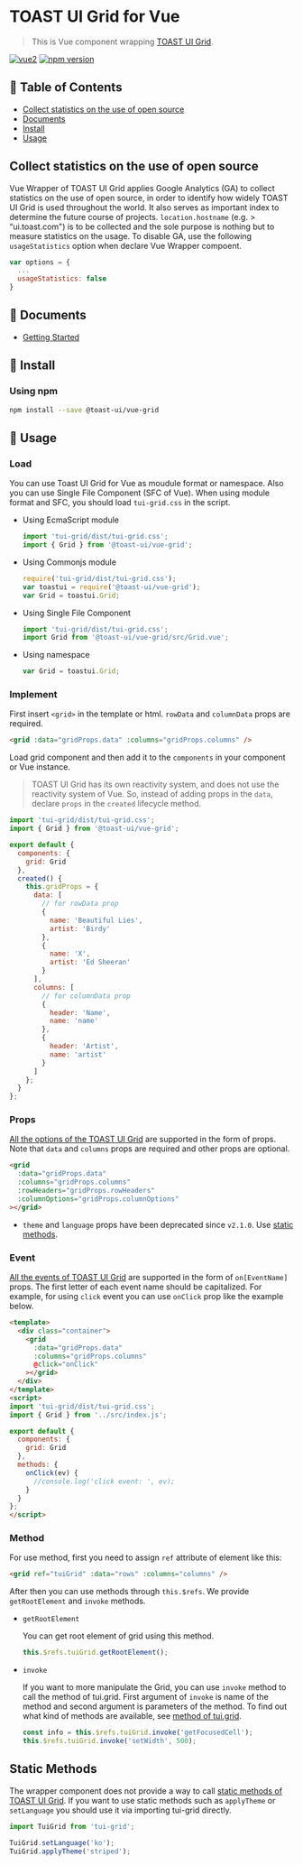 # TOAST UI Grid for Vue

> This is Vue component wrapping [TOAST UI Grid](https://github.com/nhn/tui.grid).

[![vue2](https://img.shields.io/badge/vue-2.x-brightgreen.svg)](https://vuejs.org/)
[![npm version](https://img.shields.io/npm/v/@toast-ui/vue-grid.svg)](https://www.npmjs.com/package/@toast-ui/vue-grid)

## 🚩 Table of Contents

- [Collect statistics on the use of open source](#collect-statistics-on-the-use-of-open-source)
- [Documents](#-documents)
- [Install](#-install)
- [Usage](#-usage)

## Collect statistics on the use of open source

Vue Wrapper of TOAST UI Grid applies Google Analytics (GA) to collect statistics on the use of open source, in order to identify how widely TOAST UI Grid is used throughout the world. It also serves as important index to determine the future course of projects. `location.hostname` (e.g. > “ui.toast.com") is to be collected and the sole purpose is nothing but to measure statistics on the usage. To disable GA, use the following `usageStatistics` option when declare Vue Wrapper compoent.

```js
var options = {
  ...
  usageStatistics: false
}
```

## 📙 Documents

- [Getting Started](https://github.com/nhn/tui.grid/blob/master/packages/toast-ui.vue-grid/docs/getting-started.md)

## 💾 Install

### Using npm

```sh
npm install --save @toast-ui/vue-grid
```

## 🔡 Usage

### Load

You can use Toast UI Grid for Vue as moudule format or namespace. Also you can use Single File Component (SFC of Vue). When using module format and SFC, you should load `tui-grid.css` in the script.

- Using EcmaScript module

  ```js
  import 'tui-grid/dist/tui-grid.css';
  import { Grid } from '@toast-ui/vue-grid';
  ```

- Using Commonjs module

  ```js
  require('tui-grid/dist/tui-grid.css');
  var toastui = require('@toast-ui/vue-grid');
  var Grid = toastui.Grid;
  ```

- Using Single File Component

  ```js
  import 'tui-grid/dist/tui-grid.css';
  import Grid from '@toast-ui/vue-grid/src/Grid.vue';
  ```

- Using namespace

  ```js
  var Grid = toastui.Grid;
  ```

### Implement

First insert `<grid>` in the template or html. `rowData` and `columnData` props are required.

```html
<grid :data="gridProps.data" :columns="gridProps.columns" />
```

Load grid component and then add it to the `components` in your component or Vue instance.

> TOAST UI Grid has its own reactivity system, and does not use the reactivity system of Vue. So, instead of adding props in the `data`, declare `props` in the `created` lifecycle method.

```js
import 'tui-grid/dist/tui-grid.css';
import { Grid } from '@toast-ui/vue-grid';

export default {
  components: {
    grid: Grid
  },
  created() {
    this.gridProps = {
      data: [
        // for rowData prop
        {
          name: 'Beautiful Lies',
          artist: 'Birdy'
        },
        {
          name: 'X',
          artist: 'Ed Sheeran'
        }
      ],
      columns: [
        // for columnData prop
        {
          header: 'Name',
          name: 'name'
        },
        {
          header: 'Artist',
          name: 'artist'
        }
      ]
    };
  }
};
```

### Props

[All the options of the TOAST UI Grid](http://nhn.github.io/tui.grid/latest/Grid) are supported in the form of props. Note that `data` and `columns` props are required and other props are optional.

```html
<grid
  :data="gridProps.data"
  :columns="gridProps.columns"
  :rowHeaders="gridProps.rowHeaders"
  :columnOptions="gridProps.columnOptions"
></grid>
```

* `theme` and `language` props have been deprecated since `v2.1.0`. Use [static methods](#static-methods).

### Event

[All the events of TOAST UI Grid](http://nhn.github.io/tui.grid/latest/Grid#event-beforeRequest) are supported in the form of `on[EventName]` props. The first letter of each event name should be capitalized. For example, for using `click` event you can use `onClick` prop like the example below.

```html
<template>
  <div class="container">
    <grid
      :data="gridProps.data"
      :columns="gridProps.columns"
      @click="onClick"
    ></grid>
  </div>
</template>
<script>
import 'tui-grid/dist/tui-grid.css';
import { Grid } from '../src/index.js';

export default {
  components: {
    grid: Grid
  },
  methods: {
    onClick(ev) {
      //console.log('click event: ', ev);
    }
  }
};
</script>
```

### Method

For use method, first you need to assign `ref` attribute of element like this:

```html
<grid ref="tuiGrid" :data="rows" :columns="columns" />
```

After then you can use methods through `this.$refs`. We provide `getRootElement` and `invoke` methods.

- `getRootElement`

  You can get root element of grid using this method.

  ```js
  this.$refs.tuiGrid.getRootElement();
  ```

- `invoke`

  If you want to more manipulate the Grid, you can use `invoke` method to call the method of tui.grid. First argument of `invoke` is name of the method and second argument is parameters of the method. To find out what kind of methods are available, see [method of tui.grid](http://nhn.github.io/tui.grid/latest/Grid).

  ```js
  const info = this.$refs.tuiGrid.invoke('getFocusedCell');
  this.$refs.tuiGrid.invoke('setWidth', 500);
  ```

## Static Methods

The wrapper component does not provide a way to call [static methods of TOAST UI Grid](http://nhn.github.io/tui.grid/latest/Grid#applyTheme). If you want to use static methods such as `applyTheme` or `setLanguage` you should use it via importing tui-grid directly.

```js
import TuiGrid from 'tui-grid';

TuiGrid.setLanguage('ko');
TuiGrid.applyTheme('striped');
```
